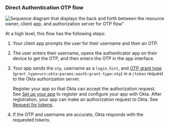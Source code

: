 ### Direct Authentication OTP flow

<div class="three-quarter">

![Sequence diagram that displays the back and forth between the resource owner, client app, and authorization server for OTP flow"](/img/authorization/oauth-otp-grant-flow.png)

</div>

<!-- Source for image. Generated using http://www.plantuml.com/plantuml/uml/

skinparam monochrome true
actor "User" as user
participant "Client App (Your App)" as client
participant "Authorization Server (Okta)" as okta

autonumber "<b>#."
client -> user: Prompts user for username and OTP
user -> client: Enters username and OTP
client -> okta: Sends `otp`, username (`login_hint`), `grant_type` in `/token` request
okta -> client: Sends access token (optionally refresh token)

-->

At a high level, this flow has the following steps:

1. Your client app prompts the user for their username and then an OTP.
1. The user enters their username, opens the authenticator app on their device to get the OTP, and then enters the OTP in the app interface.
1. Your app sends the `otp`, username as a `login_hint`, and [OTP grant type](https://developer.okta.com/docs/api/openapi/okta-oauth/oauth/tag/OrgAS/#tag/OrgAS/operation/token) (`grant_type=urn:okta:params:oauth:grant-type:otp`) in a `/token` request to the Okta authorization server.

    Register your app so that Okta can accept the authorization request. See [Set up your app](#set-up-your-app) to register and configure your app with Okta. After registration, your app can make an authorization request to Okta. See [Request for tokens](#request-for-tokens).

1. If the OTP and username are accurate, Okta responds with the requested tokens.
